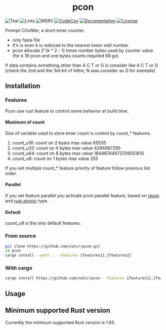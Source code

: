<h1 style="text-align: center;">pcon</h1>

![Test](https://github.com/natir/pcon/workflows/Test/badge.svg)
![Lints](https://github.com/natir/pcon/workflows/Lints/badge.svg)
![MSRV](https://github.com/natir/pcon/workflows/MSRV/badge.svg)
[![CodeCov](https://codecov.io/gh/natir/pcon/branch/master/graph/badge.svg)](https://codecov.io/gh/natir/pcon)
[![Documentation](https://github.com/natir/pcon/workflows/Documentation/badge.svg)](https://natir.github.io/pcon/pcon)
[![License](https://img.shields.io/badge/license-MIT-green)](https://github.com/natir/pcon/blob/master/LICENSE)


Prompt COuNter, a short kmer counter.

- only fasta file
- if k is even k is reduced to the nearest lower odd number
- pcon allocate 2^(k * 2 - 1) times number bytes used by counter value (for k 19 pcon and one bytes counts required 69 go)

If data contains something other than A C T or G is consider like A C T or G (check the 2nd and the 3rd bit of lettre, N was consider as G for exemple)

## Installation

### Features

Pcon use rust feature to control some behavior at build time.

#### Maximum of count

Size of variable used to store kmer count is control by *count_\** features.

1. *count\_u16*: count on 2 bytes max value 65535
2. *count\_u32*: count on 4 bytes max value 4294967295
3. *count\_u64*: count on 8 bytes max value 18446744073709551615
4. *count\_u8*:  count on 1 bytes max value 255

If you set multiple count\_\* feature priority of feature follow previous list order.

#### Parallel

If you set feature parallel you activate pcon parallel feature, based on [rayon](https://docs.rs/rayon/latest/rayon/) and [rust atomic](https://doc.rust-lang.org/core/sync/atomic/index.html) type.

#### Default

*count\_u8* is the only default features.

### From source

```bash
git clone https://github.com/natir/pcon.git
cd pcon
cargo install --path . --features {features1},{features2}
```

### With cargo

```bash
cargo install https://github.com/natir/pcon --features {features1},{features2}
```

## Usage

## Minimum supported Rust version

Currently the minimum supported Rust version is 1.65.
